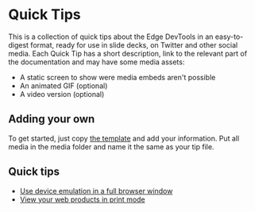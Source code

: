 # Quick Tips

This is a collection of quick tips about the Edge DevTools in an easy-to-digest format, ready for use in slide decks, on Twitter and other social media. Each Quick Tip has a short description, link to the relevant part of the documentation and may have some media assets:

* A static screen to show were media embeds aren't possible
* An animated GIF (optional)
* A video version (optional)

## Adding your own

To get started, just copy [the template](tips/tip-template.md) and add your information. Put all media in the media folder and name it the same as your tip file.

## Quick tips

* [Use device emulation in a full browser window](tips/use-device-emulation-in-full-window.md)
* [View your web products in print mode](tips/print-preview.md)
